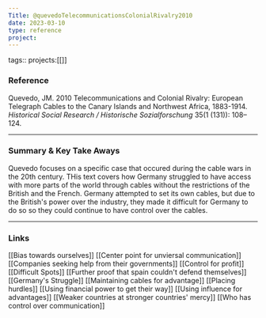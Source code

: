 ```yaml
---
Title: @quevedoTelecommunicationsColonialRivalry2010
date: 2023-03-10
type: reference
project:
---
```


tags::
projects:[[]]

### Reference 

Quevedo, JM. 2010 Telecommunications and Colonial Rivalry: European Telegraph Cables to the Canary Islands and Northwest Africa, 1883-1914. _Historical Social Research / Historische Sozialforschung_ 35(1 (131)): 108–124.


---

### Summary & Key Take Aways

Quevedo focuses on a specific case that occured during the cable wars in the 20th century. THis text covers how Germany struggled to have access with more parts of the world through cables without the restrictions of the British and the French. Germany attempted to  set its own cables, but due to the British's power over the industry, they made it difficult for Germany to do so so they could continue to have control over the cables.

--- 

### Links

[[Bias towards ourselves]]
[[Center point for unviersal communication]]
[[Companies seeking help from their governments]]
[[Control for profit]]
[[Difficult Spots]]
[[Further proof that spain couldn't defend themselves]]
[[Germany's Struggle]]
[[Maintaining cables for advantage]]
[[Placing hurdles]]
[[Using financial power to get their way]]
[[Using influence for advantages]]
[[Weaker countries at stronger countries' mercy]]
[[Who has control over communication]]